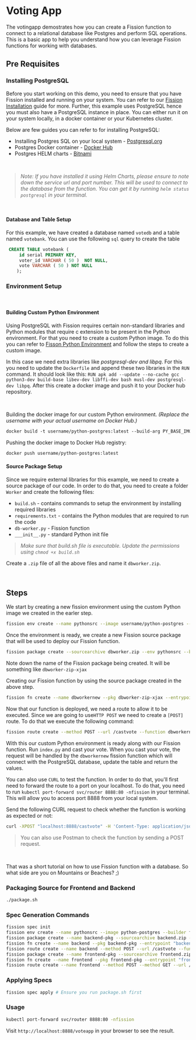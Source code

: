 # Voting App

The votingapp demostrates how you can create a Fission function to connect to a relational database like Postgres and perform SQL operations.
This is a basic app to help you understand how you can leverage Fission functions for working with databases.

## Pre Requisites

### Installing PostgreSQL

Before you start working on this demo, you need to ensure that you have Fission installed and running on your system.
You can refer to our [Fission Installation](https://fission.io/docs/installation/) guide for more.
Further, this example uses PostgreSQL hence you must also have a PostgreSQL instance in place.
You can either run it on your system locally, in a docker container or your Kubernetes cluster.

Below are few guides you can refer to for installing PostgreSQL:

- Installing Postgres SQL on your local system - <a href="https://www.postgresql.org/download/" target="_blank">Postgresql.org</a>
- Postgres Docker container - <a href="https://hub.docker.com/_/postgres" target="_blank">Docker Hub</a>
- Postgres HELM charts - <a href="https://bitnami.com/stack/postgresql/helm" target="_blank">Bitnami</a>
  
<br>

> *Note: If you have installed it using Helm Charts, please ensure to note down the service url and port number. 
> This will be used to connect to the database from the function. You can get it by running  `helm status postgresql` in your terminal.*

<br>

#### Database and Table Setup

For this example, we have created a database named `votedb` and a table named `votebank`. You can use the following `sql` query to create the table

``` sql
 CREATE TABLE votebank (
     id serial PRIMARY KEY,
     voter_id VARCHAR ( 50 )  NOT NULL,
     vote VARCHAR ( 50 ) NOT NULL
    );
```

### Environment Setup

<br>

#### Building Custom Python Environment

Using PostgreSQL with Fission requires certain non-standard libraries and Python modules that require c extension to be present in the Python environment.
For that you need to create a custom Python image.
To do this you can refer to [Fisson Python Environment](https://github.com/fission/environments/tree/master/python) and follow the steps to create a custom image.

In this case we need extra libraries like *postgresql-dev and libpq*. For this you need to update the `Dockerfile` and append these two libraries  in the `RUN` command.
It should look like this: `RUN apk add --update --no-cache gcc python3-dev build-base libev-dev libffi-dev bash musl-dev postgresql-dev libpq`.
After this create a docker image and push it to your Docker hub repository.

<br>

Building the docker image for our custom Python environment. *(Replace the username with your actual username on Docker Hub.)*

``` dockerfile
docker build -t username/python-postgres:latest --build-arg PY_BASE_IMG=3.7-alpine -f Dockerfile .
```

Pushing the docker image to Docker Hub registry:

``` dockerfile
docker push username/python-postgres:latest
```

#### Source Package Setup

Since we require external libraries for this example, we need to create a source package of our code.
In order to do that, you need to create a folder `Worker` and create the following files:

- `build.sh` - contains commands to setup the environment by installing required libraries
- `requirements.txt` - contains the Python modules that are required to run the code
- `db-worker.py` - Fission function
- `___init__.py` - standard Python init file

> *Make sure that build.sh file is executable. Update the permissions using `chmod +x build.sh`*
  
Create a `.zip` file of all the above files and name it `dbworker.zip`.

<br>

## Steps

We start by creating a new fission environment using the custom Python image we created in the earler step.

```bash
fission env create --name pythonsrc --image username/python-postgres --builder fission/python-builder:latest
```

Once the environment is ready, we create a new Fission source package that will be used to deploy our Fission function.

```bash
fission package create --sourcearchive dbworker.zip --env pythonsrc --buildcmd "./build.sh"
```

Note down the name of the Fission package being created.
It will be something like `dbworker-zip-xjax`

Creating our Fission function by using the source package created in the above step.

```bash
fission fn create --name dbworkernew --pkg dbworker-zip-xjax --entrypoint "db-worker.main"
```

Now that our function is deployed, we need a route to allow it to be executed.
Since we are going to use`HTTP POST` we need to create a `[POST]` route.
To do that we execute the following command:

```bash
fission route create --method POST --url /castvote --function dbworkernew
```

With this our custom Python environment is ready along with our Fission function.
Run `index.py` and cast your vote. When you cast your vote, the request will be handled by the `dbworkernew` fission function which will connect with the PostgreSQL database, update the table and return the values.

You can also use `CURL` to test the function.
In order to do that, you'll first need to forward the route to a port on your localhost.
To do that, you need to run `kubectl port-forward svc/router 8888:80 -nfission` in your terminal.
This will allow you to access port 8888 from your local system.

Send the following CURL request to check whether the function is working as expected or not:

```bash
curl -XPOST "localhost:8888/castvote" -H 'Content-Type: application/json' -d '{"vote":"a";"voter_id":"afdad"}'
```

> You can also use Postman to check the function by sending a POST request.

<br>

That was a short tutorial on how to use Fission function with a database. So what side are you on Mountains or Beaches? ;)

### Packaging Source for Frontend and Backend

```bash
./package.sh
```

### Spec Generation Commands

```bash
fission spec init
fission env create --name pythonsrc --image python-postgres --builder fission/python-builder:latest --spec
fission package create --name backend-pkg --sourcearchive backend.zip --env pythonsrc --buildcmd "./build.sh" --spec
fission fn create --name backend --pkg backend-pkg --entrypoint "backend.main" --spec
fission route create --name backend --method POST --url /castvote --function backend --spec
fission package create --name frontend-pkg --sourcearchive frontend.zip --env pythonsrc --spec
fission fn create --name frontend --pkg frontend-pkg --entrypoint "frontend.main" --spec
fission route create --name frontend --method POST --method GET --url /voteapp --function frontend --spec
```

### Applying Specs

```bash
fission spec apply # Ensure you run package.sh first
```

### Usage

```bash
kubectl port-forward svc/router 8888:80 -nfission
```

Visit `http://localhost:8888/voteapp` in your browser to see the result.

